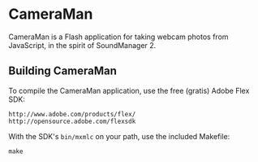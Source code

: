 # CameraMan #

CameraMan is a Flash application for taking webcam photos from JavaScript, in
the spirit of SoundManager 2.


## Building CameraMan ##

To compile the CameraMan application, use the free (gratis) Adobe Flex SDK:

    http://www.adobe.com/products/flex/
    http://opensource.adobe.com/flexsdk

With the SDK's `bin/mxmlc` on your path, use the included Makefile:

    make
